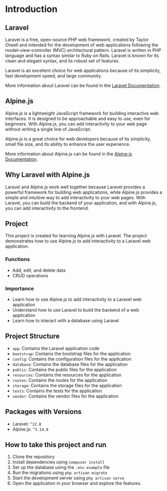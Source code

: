 # Introduction

## Laravel

Laravel is a free, open-source PHP web framework, created by Taylor Otwell and intended for the development of web applications following the model–view–controller (MVC) architectural pattern. Laravel is written in PHP language and has a syntax similar to Ruby on Rails. Laravel is known for its clean and elegant syntax, and its robust set of features.

Laravel is an excellent choice for web applications because of its simplicity, fast development speed, and large community.

More information about Laravel can be found in the [Laravel Documentation](https://laravel.com/docs/12.x).

## Alpine.js

Alpine.js is a lightweight JavaScript framework for building interactive web interfaces. It is designed to be approachable and easy to use, even for beginners. With Alpine.js, you can add interactivity to your web page without writing a single line of JavaScript.

Alpine.js is a great choice for web developers because of its simplicity, small file size, and its ability to enhance the user experience.

More information about Alpine.js can be found in the [Alpine.js Documentation](https://alpinejs.dev/essentials/getting-started).

## Why Laravel with Alpine.js

Laravel and Alpine.js work well together because Laravel provides a powerful framework for building web applications, while Alpine.js provides a simple and intuitive way to add interactivity to your web pages. With Laravel, you can build the backend of your application, and with Alpine.js, you can add interactivity to the frontend.

## Project

This project is created for learning Alpine.js with Laravel. The project demonstrates how to use Alpine.js to add interactivity to a Laravel web application.

### Functions

- Add, edit, and delete data
- CRUD operations

### Importance

- Learn how to use Alpine.js to add interactivity to a Laravel web application
- Understand how to use Laravel to build the backend of a web application
- Learn how to interact with a database using Laravel

## Project Structure

- `app`: Contains the Laravel application code
- `bootstrap`: Contains the bootstrap files for the application
- `config`: Contains the configuration files for the application
- `database`: Contains the database files for the application
- `public`: Contains the public files for the application
- `resources`: Contains the resources for the application
- `routes`: Contains the routes for the application
- `storage`: Contains the storage files for the application
- `tests`: Contains the tests for the application
- `vendor`: Contains the vendor files for the application

## Packages with Versions

- Laravel: `^12.0`
- Alpine.js: `^3.14.9`

## How to take this project and run

1. Clone the repository
2. Install dependencies using `composer install`
3. Set up the database using the `.env.example` file
4. Run the migrations using `php artisan migrate`
5. Start the development server using `php artisan serve`
6. Open the application in your browser and explore the features.
